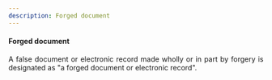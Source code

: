 ```yaml
---
description: Forged document
---
```


#### Forged document
<div style="text-align: justify">

A false document or electronic record made wholly or in part by forgery is designated as "a forged document or electronic record".

</div>

